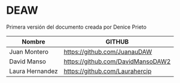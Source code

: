 # DEAW

Primera versión del documento creada por Denice Prieto

| Nombre | GITHUB |
|----------|----------|
| Juan Montero    | https://github.com/JuanauDAW   |
| David Manso    | https://github.com/DavidMansoDAW2   |
| Laura Hernandez    | https://github.com/Laurahercip   |